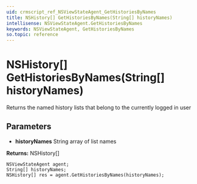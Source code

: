 ```yaml
---
uid: crmscript_ref_NSViewStateAgent_GetHistoriesByNames
title: NSHistory[] GetHistoriesByNames(String[] historyNames)
intellisense: NSViewStateAgent.GetHistoriesByNames
keywords: NSViewStateAgent, GetHistoriesByNames
so.topic: reference
---
```


# NSHistory[] GetHistoriesByNames(String[] historyNames)

Returns the named history lists that belong to the currently logged in user

## Parameters

* **historyNames** String array of list names

**Returns:** NSHistory[]

```crmscript
NSViewStateAgent agent;
String[] historyNames;
NSHistory[] res = agent.GetHistoriesByNames(historyNames);
```

